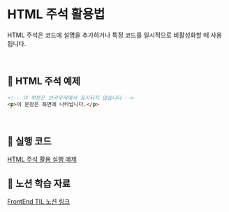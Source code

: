 # HTML 주석 활용법

HTML 주석은 코드에 설명을 추가하거나 특정 코드를 일시적으로 비활성화할 때 사용됩니다.

<br/>

## 📌 HTML 주석 예제

```html
<!-- 이 부분은 브라우저에서 표시되지 않습니다 -->
<p>이 문장은 화면에 나타납니다.</p>
```

<br/>

## 🔗 실행 코드

[HTML 주석 활용 실행 예제](../examples/03_HTML_주석활용.html)

## 🔗 노션 학습 자료

[FrontEnd TIL 노션 링크](https://www.notion.so/HTML-18d39228bce480939851ce541b3ddf88?pvs=4)
